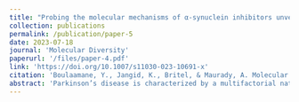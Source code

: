 ```yaml
---
title: "Probing the molecular mechanisms of α‑synuclein inhibitors unveils promising natural candidates through machine‑learning QSAR, pharmacophore modeling, and molecular dynamics simulations"
collection: publications
permalink: /publication/paper-5
date: 2023-07-18
journal: 'Molecular Diversity'
paperurl: '/files/paper-4.pdf'
link: 'https://doi.org/10.1007/s11030-023-10691-x'
citation: 'Boulaamane, Y., Jangid, K., Britel, & Maurady, A. Molecular Diversity 2023'
abstract: 'Parkinson’s disease is characterized by a multifactorial nature that is linked to different pathways. Among them, the abnormal deposition and accumulation of α-synuclein fibrils is considered a neuropathological hallmark of Parkinson’s disease. Several synthetic and natural compounds have been tested for their potency to inhibit the aggregation of α-synuclein. However, the molecular mechanisms responsible for the potency of these drugs to further rationalize their development and optimization are yet to be determined. To enhance our understanding of the structural requirements necessary for modulating the aggregation of α-synuclein fibrils, we retrieved a large dataset of α-synuclein inhibitors with their reported potency from the ChEMBL database to explore their chemical space and to generate QSAR models for predicting new bioactive compounds. The best performing QSAR model was applied to the LOTUS natural products database to screen for potential α-synuclein inhibitors followed by a pharmacophore design using the representative compounds sampled from each cluster in the ChEMBL dataset. Five natural products were retained after molecular docking studies displaying a binding affinity of − 6.0 kcal/mol or lower. ADMET analysis revealed satisfactory properties and predicted that all the compounds can cross the blood–brain barrier and reach their target. Finally, molecular dynamics simulations demonstrated the superior stability of LTS0078917 compared to the clinical candidate, Anle138b. We found that LTS0078917 shows promise in stabilizing the α-synuclein monomer by specifically binding to its hairpin-like coil within the N-terminal region. Our dynamic analysis of the inhibitor-monomer complex revealed a tendency towards a more compact conformation, potentially reducing the likelihood of adopting an elongated structure that favors the formation and aggregation of pathological oligomers. These findings offer valuable insights for the development of novel α-synuclein inhibitors derived from natural sources.'
---
```

